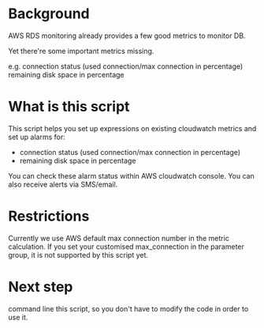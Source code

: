 # Background
AWS RDS monitoring already provides a few good metrics to monitor DB.

Yet there're some important metrics missing.

e.g.
connection status (used connection/max connection in percentage)
remaining disk space in percentage

# What is this script
This script helps you set up expressions on existing cloudwatch metrics and set up alarms for:
- connection status (used connection/max connection in percentage)
- remaining disk space in percentage

You can check these alarm status within AWS cloudwatch console.
You can also receive alerts via SMS/email.

# Restrictions
Currently we use AWS default max connection number in the metric calculation. If you set your customised max_connection in the parameter group, it is not supported by this script yet.

# Next step
command line this script, so you don't have to modify the code in order to use it.
